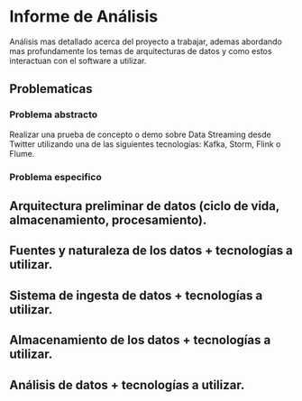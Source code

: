 # Informe de Análisis
Análisis mas detallado acerca del proyecto a trabajar, ademas abordando mas profundamente los temas de arquitecturas de datos y como estos interactuan con el software a utilizar.

## Problematicas

### Problema abstracto

Realizar una prueba de concepto o demo sobre Data Streaming desde Twitter utilizando una de las siguientes tecnologías: Kafka, Storm, Flink o Flume.

### Problema especifico



## Arquitectura preliminar de datos (ciclo de vida, almacenamiento, procesamiento).


## Fuentes y naturaleza de los datos + tecnologías a utilizar.

## Sistema de ingesta de datos + tecnologías a utilizar.

## Almacenamiento de los datos + tecnologías a utilizar.

## Análisis de datos + tecnologías a utilizar.
<!--stackedit_data:
eyJoaXN0b3J5IjpbLTQ4NjM5ODQ2MiwtMTIwNTM3ODIxLC0xOD
MwOTgxNTYwLC0yMDg4NzQ2NjEyLDk4MzY0NjUwNl19
-->